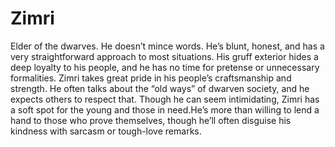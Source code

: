 # Zimri
Elder of the dwarves. He doesn’t mince words. He’s blunt, honest, and has a very straightforward approach to most situations. His gruff exterior hides a deep loyalty to his people, and he has no time for pretense or unnecessary formalities. Zimri takes great pride in his people’s craftsmanship and strength. He often talks about the “old ways” of dwarven society, and he expects others to respect that. Though he can seem intimidating, Zimri has a soft spot for the young and those in need.He’s more than willing to lend a hand to those who prove themselves, though he’ll often disguise his kindness with sarcasm or tough-love remarks.